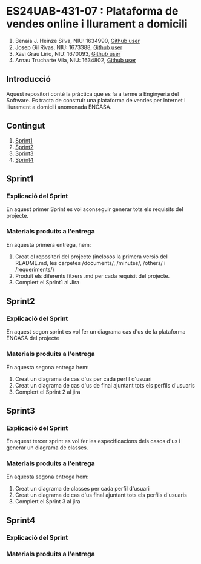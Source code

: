 # ES24UAB-431-07 : Plataforma de vendes online i llurament a domicili
1. Benaia J. Heinze Silva, NIU: 1634990, [Github user](https://github.com/BenaiaHeinze)
2. Josep Gil Rivas, NIU: 1673388, [Github user](https://github.com/NIU1673388)
3. Xavi Grau Lirio, NIU: 1670093, [Github user](https://github.com/Xavi1670093)
4. Arnau Trucharte Vila, NIU: 1634802, [Github user](https://github.com/arnbie)

## Introducció
Aquest repositori conté la pràctica que es fa a terme a Enginyeria del Software. Es tracta de construir una plataforma de vendes per Internet i lliurament a domicili anomenada ENCASA.

## Contingut
1. [Sprint1](#Sprint1)
2. [Sprint2](#Sprint2)
3. [Sprint3](#Sprint3)
4. [Sprint4](#Sprint4)

## Sprint1
### Explicació del Sprint
En aquest primer Sprint es vol aconseguir generar tots els requisits del projecte.

### Materials produits a l'entrega
En aquesta primera entrega, hem:
1. Creat el repositori del projecte (inclosos la primera versió del README.md, les carpetes /documents/, /minutes/, /others/ i /requeriments/)
2.  Produit els diferents fitxers .md per cada requisit del projecte.
3.  Complert el Sprint1 al Jira

## Sprint2
### Explicació del Sprint
En aquest segon sprint es vol fer un diagrama cas d'us de la plataforma ENCASA del projecte

### Materials produits a l'entrega
En aquesta segona entrega hem:
1. Creat un diagrama de cas d'us per cada perfil d'usuari
2. Creat un diagrama de cas d'us de final ajuntant tots els perfils d'usuaris
3. Complert el Sprint 2 al jira
   
## Sprint3
### Explicació del Sprint
En aquest tercer sprint es vol fer les especificacions dels casos d'us i generar un diagrama de classes.

### Materials produits a l'entrega
En aquesta segona entrega hem:
1. Creat un diagrama de classes per cada perfil d'usuari
2. Creat un diagrama de cas d'us final ajuntant tots els perfils d'usuaris
3. Complert el Sprint 3 al jira

## Sprint4
### Explicació del Sprint

### Materials produits a l'entrega
